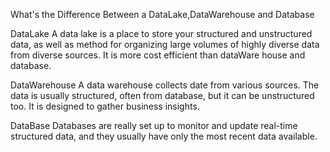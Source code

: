 What's the Difference Between a DataLake,DataWarehouse and Database

DataLake
A data lake is a place to store your structured and unstructured data, as well as method for
organizing large volumes of highly diverse data from diverse sources. It is more cost efficient
than dataWare house and database.

DataWarehouse
A data warehouse collects date from various sources. The data is usually structured, often from
database, but it can be  unstructured too. It is designed to gather business insights.

DataBase
Databases are really set up to monitor and update real-time structured data, and they usually 
have only the most recent data available.